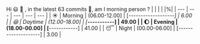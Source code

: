 Hi :smiley: :wave:   , in the latest 63 commits :bug:, am I morning person ? 
| | | | |%|
| --- | --- | --- | --- | --- |
| :sunny: | Morning | (06.00-12.00] | [*-------------------] | 6.00 |
| :satisfied: | Daytime | (12.00-18.00] | [*********-----------] | 49.00 |
| :moon: | Evening | (18.00-00.00] | [********------------] | 41.00 |
| :sleeping: | Night | (00.00-06.00] | [--------------------] | 3.00 |


